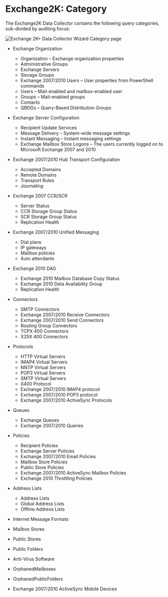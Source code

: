 # Exchange2K: Category

The Exchange2K Data Collector contains the following query categories, sub-divided by auditing focus:

![Exchange 2K+ Data Collector Wizard Category page](/img/product_docs/accessanalyzer/enterpriseauditor/admin/datacollector/adinventory/category.webp)

- Exchange Organization

  - Organization – Exchange organization properties
  - Administrative Groups
  - Exchange Servers
  - Storage Groups
  - Exchange 2007/2010 Users – User properties from PowerShell commands
  - Users – Mail-enabled and mailbox-enabled user
  - Groups – Mail-enabled groups
  - Contacts
  - QBDGs – Query-Based Distribution Groups
- Exchange Server Configuration

  - Recipient Update Services
  - Message Delivery – System-wide message settings
  - Instant Messaging – Instant messaging settings
  - Exchange Mailbox Store Logons – The users currently logged on to Microsoft Exchange 2007 and 2010
- Exchange 2007/2010 Hub Transport Configuration

  - Accepted Domains
  - Remote Domains
  - Transport Rules
  - Journaling
- Exchange 2007 CCR/SCR

  - Server Status
  - CCR Storage Group Status
  - SCR Storage Group Status
  - Replication Health
- Exchange 2007/2010 Unified Messaging

  - Dial plans
  - IP gateways
  - Mailbox policies
  - Auto attendants
- Exchange 2010 DAG

  - Exchange 2010 Mailbox Database Copy Status
  - Exchange 2010 Data Availability Group
  - Replication Health
- Connectors

  - SMTP Connectors
  - Exchange 2007/2010 Receive Connectors
  - Exchange 2007/2010 Send Connectors
  - Routing Group Connectors
  - TCPX 400 Connectors
  - X25X 400 Connectors
- Protocols

  - HTTP Virtual Servers
  - IMAP4 Virtual Servers
  - NNTP Virtual Servers
  - POP3 Virtual Servers
  - SMTP Virtual Servers
  - X400 Protocol
  - Exchange 2007/2010 IMAP4 protocol
  - Exchange 2007/2010 POP3 protocol
  - Exchange 2007/2010 ActiveSync Protocols
- Queues

  - Exchange Queues
  - Exchange 2007/2010 Queries
- Policies

  - Recipient Policies
  - Exchange Server Policies
  - Exchange 2007/2010 Email Policies
  - Mailbox Store Policies
  - Public Store Policies
  - Exchange 2007/2010 ActiveSync Mailbox Policies
  - Exchange 2010 Throttling Policies
- Address Lists

  - Address Lists
  - Global Address Lists
  - Offline Address Lists
- Internet Message Formats
- Mailbox Stores
- Public Stores
- Public Folders
- Anti-Virus Software
- OrphanedMailboxes
- OrphanedPublicFolders
- Exchange 2007/2010 ActiveSync Mobile Devices

